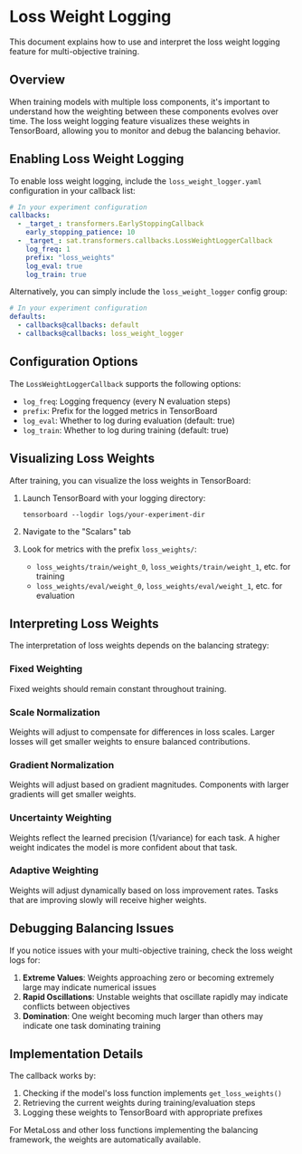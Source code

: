 # Loss Weight Logging

This document explains how to use and interpret the loss weight logging feature for multi-objective training.

## Overview

When training models with multiple loss components, it's important to understand how the weighting between these components evolves over time. The loss weight logging feature visualizes these weights in TensorBoard, allowing you to monitor and debug the balancing behavior.

## Enabling Loss Weight Logging

To enable loss weight logging, include the `loss_weight_logger.yaml` configuration in your callback list:

```yaml
# In your experiment configuration
callbacks:
  - _target_: transformers.EarlyStoppingCallback
    early_stopping_patience: 10
  - _target_: sat.transformers.callbacks.LossWeightLoggerCallback
    log_freq: 1
    prefix: "loss_weights"
    log_eval: true
    log_train: true
```

Alternatively, you can simply include the `loss_weight_logger` config group:

```yaml
# In your experiment configuration
defaults:
  - callbacks@callbacks: default
  - callbacks@callbacks: loss_weight_logger
```

## Configuration Options

The `LossWeightLoggerCallback` supports the following options:

- `log_freq`: Logging frequency (every N evaluation steps)
- `prefix`: Prefix for the logged metrics in TensorBoard
- `log_eval`: Whether to log during evaluation (default: true)
- `log_train`: Whether to log during training (default: true)

## Visualizing Loss Weights

After training, you can visualize the loss weights in TensorBoard:

1. Launch TensorBoard with your logging directory:
   ```
   tensorboard --logdir logs/your-experiment-dir
   ```

2. Navigate to the "Scalars" tab

3. Look for metrics with the prefix `loss_weights/`:
   - `loss_weights/train/weight_0`, `loss_weights/train/weight_1`, etc. for training
   - `loss_weights/eval/weight_0`, `loss_weights/eval/weight_1`, etc. for evaluation

## Interpreting Loss Weights

The interpretation of loss weights depends on the balancing strategy:

### Fixed Weighting
Fixed weights should remain constant throughout training.

### Scale Normalization
Weights will adjust to compensate for differences in loss scales. Larger losses will get smaller weights to ensure balanced contributions.

### Gradient Normalization
Weights will adjust based on gradient magnitudes. Components with larger gradients will get smaller weights.

### Uncertainty Weighting
Weights reflect the learned precision (1/variance) for each task. A higher weight indicates the model is more confident about that task.

### Adaptive Weighting
Weights will adjust dynamically based on loss improvement rates. Tasks that are improving slowly will receive higher weights.

## Debugging Balancing Issues

If you notice issues with your multi-objective training, check the loss weight logs for:

1. **Extreme Values**: Weights approaching zero or becoming extremely large may indicate numerical issues
2. **Rapid Oscillations**: Unstable weights that oscillate rapidly may indicate conflicts between objectives
3. **Domination**: One weight becoming much larger than others may indicate one task dominating training

## Implementation Details

The callback works by:
1. Checking if the model's loss function implements `get_loss_weights()`
2. Retrieving the current weights during training/evaluation steps
3. Logging these weights to TensorBoard with appropriate prefixes

For MetaLoss and other loss functions implementing the balancing framework, the weights are automatically available.